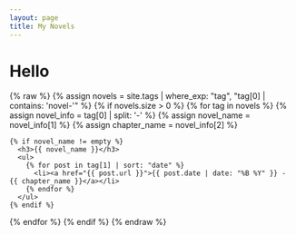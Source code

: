 ```yaml
---
layout: page
title: My Novels
---
```

<h1>Hello</h1>
{% raw %}
{% assign novels = site.tags | where_exp: "tag", "tag[0] | contains: 'novel-'" %}
{% if novels.size > 0 %}
  {% for tag in novels %}
    {% assign novel_info = tag[0] | split: '-' %}
    {% assign novel_name = novel_info[1] %}
    {% assign chapter_name = novel_info[2] %}
    
    {% if novel_name != empty %}
      <h3>{{ novel_name }}</h3>
      <ul>
        {% for post in tag[1] | sort: "date" %}
          <li><a href="{{ post.url }}">{{ post.date | date: "%B %Y" }} - {{ chapter_name }}</a></li>
        {% endfor %}
      </ul>
    {% endif %}
  {% endfor %}
{% endif %}
{% endraw %}







